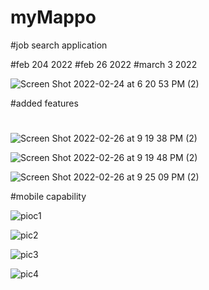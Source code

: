 # myMappo
#job search application

#feb 204 2022
#feb 26 2022
#march 3 2022

![Screen Shot 2022-02-24 at 6 20 53 PM (2)](https://user-images.githubusercontent.com/69431793/155624715-4f23a319-5660-4782-bafe-6013f44f45b0.png)

#added features
#
![Screen Shot 2022-02-26 at 9 19 38 PM (2)](https://user-images.githubusercontent.com/69431793/155865691-c325b5c4-79ca-41b2-8f9c-3bba041698bd.png)

![Screen Shot 2022-02-26 at 9 19 48 PM (2)](https://user-images.githubusercontent.com/69431793/155865720-6814bef1-2b45-4081-9a73-3b74ebe1d758.png)

![Screen Shot 2022-02-26 at 9 25 09 PM (2)](https://user-images.githubusercontent.com/69431793/155865750-930f0e44-6946-4718-9089-e0203ed0cfbf.png)

#mobile capability 

![pioc1](https://user-images.githubusercontent.com/69431793/156506714-1a9f16a9-9244-4ed9-9fd7-6a8fcef15903.png)

![pic2](https://user-images.githubusercontent.com/69431793/156506221-6b0ebd87-b8c8-4b74-9738-28c60260919b.png)

![pic3](https://user-images.githubusercontent.com/69431793/156506229-19dc31c3-fcee-41e1-ac4a-da82fc3c0fa2.png)

![pic4](https://user-images.githubusercontent.com/69431793/156506231-37c4bafa-4e41-45d9-a855-622186f7279d.png)
